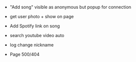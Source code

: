   - "Add song" visible as anonymous but popup for connection
  - get user photo + show on page
  - Add Spotify link on song
  - search youtube video auto
  
  - log change nickname
  - Page 500/404

